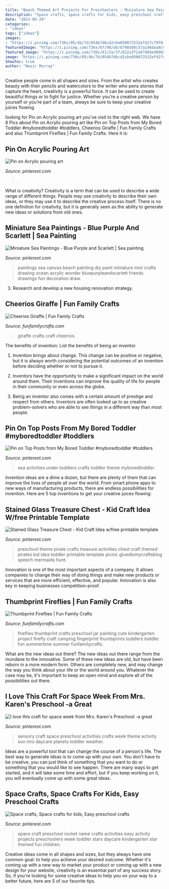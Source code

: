 ```yaml
---
title: "Beach Themed Art Projects For Preschoolers : Miniature Sea Paintings"
description: "Space crafts, space crafts for kids, easy preschool crafts"
date: "2023-05-29"
categories:
- "ideas"
tags: ["ideas"]
images:
- "https://i.pinimg.com/736x/05/4b/7d/054b7d6cd2cbe050072532efd27cf9f0--sea-drawing-sea-paintings.jpg"
featuredImage: "https://i.pinimg.com/736x/67/98/dd/6798dd0c57a146daa8c9b9306c515521.jpg"
featured_image: "https://i.pinimg.com/736x/61/2a/3f/612a3f2a97d66ed60b5bf4861673f718--activities-for-preschoolers-craft-activities.jpg"
image: "https://i.pinimg.com/736x/05/4b/7d/054b7d6cd2cbe050072532efd27cf9f0--sea-drawing-sea-paintings.jpg"
ShowToc: true
author: "Nasir Murray"
---
```



Creative people come in all shapes and sizes. From the artist who creates beauty with their pencils and watercolors to the writer who pens stories that capture the heart, creativity is a powerful force. It can be used to create beautiful things or to fight for justice. Whether you’re a creative person by yourself or you’re part of a team, always be sure to keep your creative juices flowing.

	

		
looking for Pin on Acrylic pouring art you've visit to the right web. We have 8 Pics about Pin on Acrylic pouring art like Pin on Top Posts from My Bored Toddler #myboredtoddler #toddlers, Cheerios Giraffe | Fun Family Crafts and also Thumbprint Fireflies | Fun Family Crafts. Here it is:
		
    
## Pin On Acrylic Pouring Art

<img loading=lazy src="https://i.pinimg.com/736x/ea/f5/b1/eaf5b176cf4edac0a56407cadd7253ea.jpg" onerror="this.onerror=null;this.src='https://tse3.mm.bing.net/th?id=OIP.Cg049fGFnfAjQrPCESAaywHaJ4&amp;pid=15.1';" alt="Pin on Acrylic pouring art">

_Source: pinterest.com_

>. 

	

What is creativity?
Creativity is a term that can be used to describe a wide range of different things. People may use creativity to describe their own ideas, or they may use it to describe the creative process itself. There is no one definition for creativity, but it is generally seen as the ability to generate new ideas or solutions from old ones.

    
## Miniature Sea Paintings - Blue Purple And Scarlett | Sea Painting

<img loading=lazy src="https://i.pinimg.com/736x/05/4b/7d/054b7d6cd2cbe050072532efd27cf9f0--sea-drawing-sea-paintings.jpg" onerror="this.onerror=null;this.src='https://tse4.mm.bing.net/th?id=OIP.DXYKTQX9joFLAI_ZAgHs8QHaJ3&amp;pid=15.1';" alt="Miniature Sea Paintings - Blue Purple and Scarlett | Sea painting">

_Source: pinterest.com_

>paintings sea canvas beach painting diy paint miniature mini crafts drawing ocean acrylic wonder bluepurpleandscarlett friends drawings fun decoration draw. 

	

3. Research and develop a new housing renovation strategy.

    
## Cheerios Giraffe | Fun Family Crafts

<img loading=lazy src="https://funfamilycrafts.com/wp-content/uploads/2014/01/1-giraffe-craft-cheerios.jpg" onerror="this.onerror=null;this.src='https://tse4.mm.bing.net/th?id=OIP.3ktMK_IV6rtzehbRzySXCwAAAA&amp;pid=15.1';" alt="Cheerios Giraffe | Fun Family Crafts">

_Source: funfamilycrafts.com_

>giraffe crafts craft cheerios. 

	

The benefits of invention: List the benefits of being an inventor.
1. Invention brings about change. This change can be positive or negative, but it is always worth considering the potential outcomes of an invention before deciding whether or not to pursue it.
2. Inventors have the opportunity to make a significant impact on the world around them. Their inventions can improve the quality of life for people in their community or even across the globe.

3. Being an inventor also comes with a certain amount of prestige and respect from others. Inventors are often looked up to as creative problem-solvers who are able to see things in a different way than most people.

    
## Pin On Top Posts From My Bored Toddler #myboredtoddler #toddlers

<img loading=lazy src="https://i.pinimg.com/736x/67/98/dd/6798dd0c57a146daa8c9b9306c515521.jpg" onerror="this.onerror=null;this.src='https://tse1.mm.bing.net/th?id=OIP.BGGlWxWEBZNI22RQfzzONwHaLG&amp;pid=15.1';" alt="Pin on Top Posts from My Bored Toddler #myboredtoddler #toddlers">

_Source: pinterest.com_

>sea activities under toddlers crafts toddler theme myboredtoddler. 

	

Invention ideas are a dime a dozen, but there are plenty of them that can improve the lives of people all over the world. From smart phone apps to new ways of manufacturing products, there are endless possibilities for invention. Here are 5 top inventions to get your creative juices flowing: 

    
## Stained Glass Treasure Chest - Kid Craft Idea W/free Printable Template

<img loading=lazy src="https://i.pinimg.com/736x/b3/fa/fc/b3fafc74afd6fd4ab390acac68eb36ca.jpg" onerror="this.onerror=null;this.src='https://tse2.mm.bing.net/th?id=OIP.zvh85nxQBPPN5c7tNioW6QHaLH&amp;pid=15.1';" alt="Stained Glass Treasure Chest - Kid Craft Idea w/free printable template">

_Source: pinterest.com_

>preschool theme pirate crafts treasure activities chest craft themed pirates kid idea toddler printable template picnic gluedtomycraftsblog speech mermaids hunt. 

	

Innovation is one of the most important aspects of a company. It allows companies to change their way of doing things and make new products or services that are more efficient, effective, and popular. Innovation is also key in keeping businesses competition-proof.

    
## Thumbprint Fireflies | Fun Family Crafts

<img loading=lazy src="http://funfamilycrafts.com/wp-content/uploads/2013/07/DSC_0032.jpg" onerror="this.onerror=null;this.src='https://tse2.mm.bing.net/th?id=OIP.jmVP6Tj32lTAahaoXdRzgwHaKb&amp;pid=15.1';" alt="Thumbprint Fireflies | Fun Family Crafts">

_Source: funfamilycrafts.com_

>fireflies thumbprint crafts preschool jar painting cute kindergarten project firefly craft camping fingerprint thumbprints toddlers toddler fun summertime summer funfamilycrafts. 

	

What are the new ideas out there?
The new ideas out there range from the mundane to the innovative. Some of these new ideas are old, but have been reborn in a more modern form. Others are completely new, and may change the way you think about your life or the world around you. Whatever the case may be, it's important to keep an open mind and explore all of the possibilities out there.

    
## I Love This Craft For Space Week From Mrs. Karen&#039;s Preschool -a Great

<img loading=lazy src="https://i.pinimg.com/736x/8b/95/b1/8b95b18e6c4a24087d9a531d69295204--sensory-activities-fly-to.jpg" onerror="this.onerror=null;this.src='https://tse3.mm.bing.net/th?id=OIP.hDplGL-6ReqBAzHplKI-5wHaO0&amp;pid=15.1';" alt="I love this craft for space week from Mrs. Karen&#039;s Preschool -a great">

_Source: pinterest.com_

>sensory craft space preschool activities crafts week theme activity sun mrs daycare planets toddler weather. 

	

Ideas are a powerful tool that can change the course of a person's life. The best way to generate ideas is to come up with your own. You don't have to be creative, you can just think of something that you want to do or something that you would like to see happen. There are many ways to get started, and it will take some time and effort, but if you keep working on it, you will eventually come up with some great ideas.

    
## Space Crafts, Space Crafts For Kids, Easy Preschool Crafts

<img loading=lazy src="https://i.pinimg.com/736x/61/2a/3f/612a3f2a97d66ed60b5bf4861673f718--activities-for-preschoolers-craft-activities.jpg" onerror="this.onerror=null;this.src='https://tse4.mm.bing.net/th?id=OIP.JXHMGLlFF8RBDXlYyJNwhgHaJ6&amp;pid=15.1';" alt="Space crafts, Space crafts for kids, Easy preschool crafts">

_Source: pinterest.com_

>space craft preschool rocket name crafts activities easy activity projects preschoolers week toddler stars daycare kindergarten star themed fun children. 

	

Creative ideas come in all shapes and sizes, but they always have one common goal: to help you achieve your desired outcome. Whether it's coming up with a new way to market your product or coming up with a new design for your website, creativity is an essential part of any success story. So, if you're looking for some creative ideas to help you on your way to a better future, here are 5 of our favorite tips.

